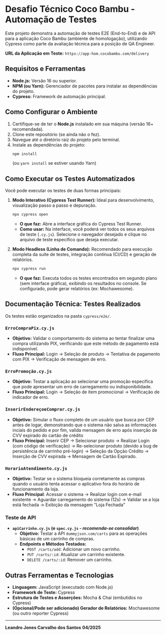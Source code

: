 # Desafio Técnico Coco Bambu - Automação de Testes

Este projeto demonstra a automação de testes E2E (End-to-End) e de API para a aplicação Coco Bambu (ambiente de homologação), utilizando Cypress como parte da avaliação técnica para a posição de QA Engineer.

**URL da Aplicação em Teste:** `https://app-hom.cocobambu.com/delivery`

## Requisitos e Ferramentas

*   **Node.js:** Versão 16 ou superior.
*   **NPM (ou Yarn):** Gerenciador de pacotes para instalar as dependências do projeto.
*   **Cypress:** Framework de automação principal.

## Como Configurar o Ambiente

1.  Certifique-se de ter o **Node.js** instalado em sua máquina (versão 16+ recomendada).
2.  Clone este repositório (se ainda não o fez).
3.  Navegue até o diretório raiz do projeto pelo terminal.
4.  Instale as dependências do projeto:
    ```bash
    npm install
    ```
    (ou `yarn install` se estiver usando Yarn)

## Como Executar os Testes Automatizados

Você pode executar os testes de duas formas principais:

1.  **Modo Interativo (Cypress Test Runner):**
    Ideal para desenvolvimento, visualização passo a passo e depuração.
    ```bash
    npx cypress open
    ```
    *   **O que faz:** Abre a interface gráfica do Cypress Test Runner.
    *   **Como usar:** Na interface, você poderá ver todos os seus arquivos de teste (`.cy.js`). Selecione o navegador desejado e clique no arquivo de teste específico que deseja executar.

2.  **Modo Headless (Linha de Comando):**
    Recomendado para execução completa da suíte de testes, integração contínua (CI/CD) e geração de relatórios.
    ```bash
    npx cypress run
    ```
    *   **O que faz:** Executa todos os testes encontrados em segundo plano (sem interface gráfica), exibindo os resultados no console. Se configurado, pode gerar relatórios (ex: Mochawesome).

## Documentação Técnica: Testes Realizados

Os testes estão organizados na pasta `cypress/e2e/`.

### `ErroCompraPix.cy.js`

*   **Objetivo:** Validar o comportamento do sistema ao tentar finalizar uma compra utilizando PIX, verificando que este método de pagamento está indisponível.
*   **Fluxo Principal:** Login -> Seleção de produto -> Tentativa de pagamento com PIX -> Verificação de mensagem de erro.

### `ErroPromoção.cy.js`

*   **Objetivo:** Testar a aplicação ao selecionar uma promoção específica que pode apresentar um erro de carregamento ou indisponibilidade.
*   **Fluxo Principal:** Login -> Seleção de item promocional -> Verificação de indicador de erro.

### `InserirEndereçoeComprar.cy.js`

*   **Objetivo:** Simular o fluxo completo de um usuário que busca por CEP antes de logar, demonstrando que o sistema não salva as informações inciais do pedido e por fim, valida mensagem de erro após inserção de CVV expirado do cartão de crédito 
*   **Fluxo Principal:** Inserir CEP -> Selecionar produto -> Realizar Login (com código de verificação) -> Re-selecionar produto (devido a bug de persistência de carrinho pré-login) -> Seleção da Opção Crédito -> Inserção de CVV expirada -> Mensagem de Cartão Expirado. 

### `HorarioAtendimento.cy.js`

*   **Objetivo:** Testar se o sistema bloqueia corretamente as compras quando o usuário tenta acessar o aplicativo fora do horário de funcionamento da loja.
*   **Fluxo Principal**: Acessar o sistema -> Realizar login com e-mail existente -> Aguardar carregamento do sistema (12s) -> Validar se a loja está fechada -> Exibição da mensagem "Loja Fechada"

### Teste de API

*   **`apiCarrinho.cy.js` (e `spec.cy.js` - *recomenda-se consolidar*)**
    *   **Objetivo:** Testar a API `dummyjson.com/carts` para as operações básicas de um carrinho de compras.
    *   **Endpoints e Métodos Testados:**
        *   `POST /carts/add`: Adicionar um novo carrinho.
        *   `PUT /carts/:id`: Atualizar um carrinho existente.
        *   `DELETE /carts/:id`: Remover um carrinho.

## Outras Ferramentas e Tecnologias

*   **Linguagem:** JavaScript (executado com Node.js)
*   **Framework de Teste:** Cypress
*   **Estrutura de Testes e Asserções:** Mocha & Chai (embutidos no Cypress)
*   **(Opcional/Pode ser adicionado) Gerador de Relatórios:** Mochawesome (ou outro reporter Cypress)

---

**Leandro Jones Carvalho dos Santos**
**04/2025**